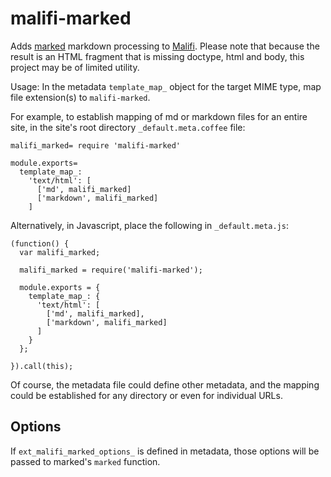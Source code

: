 malifi-marked
===========

Adds [marked](https://github.com/chjj/marked) markdown processing to [Malifi](https://github.com/randymized/malifi).
Please note that because the result is an HTML fragment that is missing doctype, html and body, this project may be of limited utility.

Usage:
In the metadata `template_map_` object for the target MIME type, map file extension(s) to `malifi-marked`.

For example, to establish mapping of md or markdown files for an entire site, in the site's root directory `_default.meta.coffee` file:
```
malifi_marked= require 'malifi-marked'

module.exports=
  template_map_:
    'text/html': [
      ['md', malifi_marked]
      ['markdown', malifi_marked]
    ]
```

Alternatively, in Javascript, place the following in `_default.meta.js`:
```
(function() {
  var malifi_marked;

  malifi_marked = require('malifi-marked');

  module.exports = {
    template_map_: {
      'text/html': [
        ['md', malifi_marked],
        ['markdown', malifi_marked]
      ]
    }
  };

}).call(this);
```

Of course, the metadata file could define other metadata, and the mapping could be established for any directory or even for individual URLs.

## Options

If `ext_malifi_marked_options_` is defined in metadata, those options will be passed to marked's `marked` function.
